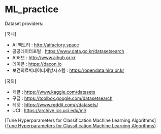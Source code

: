 # ML_practice


Dataset providers:

[국내]
- AI 팩토리 : http://aifactory.space
- 공공데이터포털 : https://www.data.go.kr/datasetsearch
- AI허브 : http://www.aihub.or.kr
- 데이콘 : https://dacon.io
- 보건의료빅데이터개방시스템 : https://opendata.hira.or.kr

[국외]
- 캐글 : https://www.kaggle.com/datasets
- 구글 : https://toolbox.google.com/datasetsearch
- 레딧 : https://www.reddit.com/r/datasets/
- UCI : https://archive.ics.uci.edu/ml/


[Tune Hyperparameters for Classification Machine Learning Algorithms]([Tune Hyperparameters for Classification Machine Learning Algorithms](https://machinelearningmastery.com/hyperparameters-for-classification-machine-learning-algorithms/))
